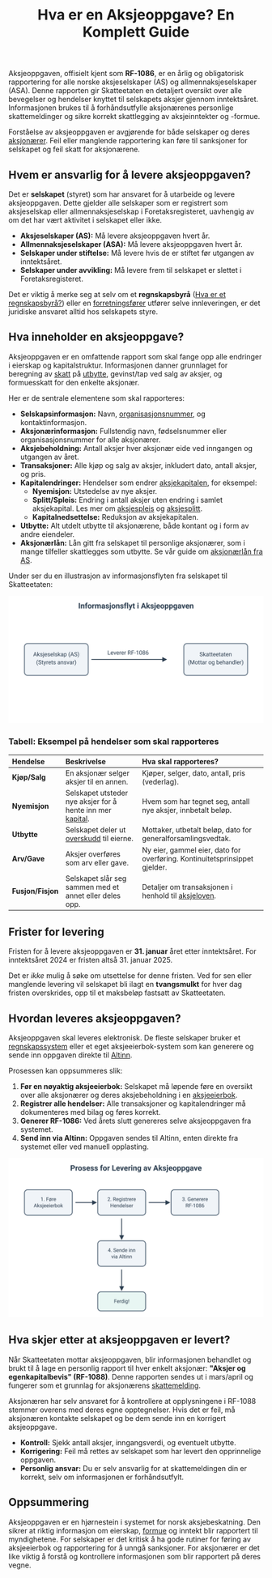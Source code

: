 ﻿---
title: "Hva er en Aksjeoppgave? En Komplett Guide"
seoTitle: "Hva er en Aksjeoppgave? En Komplett Guide"
meta_description: 'Aksjeoppgaven, offisielt kjent som **RF-1086**, er en årlig og obligatorisk rapportering for alle norske aksjeselskaper (AS) og allmennaksjeselskaper (ASA). De...'
slug: hva-er-aksjeoppgave
type: blog
layout: pages/single
---

Aksjeoppgaven, offisielt kjent som **RF-1086**, er en årlig og obligatorisk rapportering for alle norske aksjeselskaper (AS) og allmennaksjeselskaper (ASA). Denne rapporten gir Skatteetaten en detaljert oversikt over alle bevegelser og hendelser knyttet til selskapets aksjer gjennom inntektsåret. Informasjonen brukes til å forhåndsutfylle aksjonærenes personlige skattemeldinger og sikre korrekt skattlegging av aksjeinntekter og -formue.

Forståelse av aksjeoppgaven er avgjørende for både selskaper og deres [aksjonærer](/blogs/regnskap/hva-er-en-aksjonaer "Hva er en Aksjonær? En Komplett Guide"). Feil eller manglende rapportering kan føre til sanksjoner for selskapet og feil skatt for aksjonærene.

## Hvem er ansvarlig for å levere aksjeoppgaven?

Det er **selskapet** (styret) som har ansvaret for å utarbeide og levere aksjeoppgaven. Dette gjelder alle selskaper som er registrert som aksjeselskap eller allmennaksjeselskap i Foretaksregisteret, uavhengig av om det har vært aktivitet i selskapet eller ikke.

*   **Aksjeselskaper (AS):** Må levere aksjeoppgaven hvert år.
*   **Allmennaksjeselskaper (ASA):** Må levere aksjeoppgaven hvert år.
*   **Selskaper under stiftelse:** Må levere hvis de er stiftet før utgangen av inntektsåret.
*   **Selskaper under avvikling:** Må levere frem til selskapet er slettet i Foretaksregisteret.

Det er viktig å merke seg at selv om et **regnskapsbyrå** ([Hva er et regnskapsbyrå?](/blogs/regnskap/regnskapsbyra "Regnskapsbyrå: Hva gjør de og hvorfor er det viktig?")) eller en [forretningsfører](/blogs/regnskap/hva-er-forretningsforer "Hva er en forretningsfører?") utfører selve innleveringen, er det juridiske ansvaret alltid hos selskapets styre.

## Hva inneholder en aksjeoppgave?

Aksjeoppgaven er en omfattende rapport som skal fange opp alle endringer i eierskap og kapitalstruktur. Informasjonen danner grunnlaget for beregning av [skatt](/blogs/regnskap/hva-er-skatt "Hva er skatt?") på [utbytte](/blogs/regnskap/maskimalt-utbytte "Hva er maksimalt utbytte?"), gevinst/tap ved salg av aksjer, og formuesskatt for den enkelte aksjonær.

Her er de sentrale elementene som skal rapporteres:

*   **Selskapsinformasjon:** Navn, [organisasjonsnummer](/blogs/regnskap/hva-er-organisasjonsnummer "Hva er et organisasjonsnummer?"), og kontaktinformasjon.
*   **Aksjonærinformasjon:** Fullstendig navn, fødselsnummer eller organisasjonsnummer for alle aksjonærer.
*   **Aksjebeholdning:** Antall aksjer hver aksjonær eide ved inngangen og utgangen av året.
*   **Transaksjoner:** Alle kjøp og salg av aksjer, inkludert dato, antall aksjer, og pris.
*   **Kapitalendringer:** Hendelser som endrer [aksjekapitalen](/blogs/regnskap/hva-er-aksjekapital "Hva er aksjekapital?"), for eksempel:
    *   **Nyemisjon:** Utstedelse av nye aksjer.
    *   **Splitt/Spleis:** Endring i antall aksjer uten endring i samlet aksjekapital. Les mer om [aksjespleis](/blogs/regnskap/hva-er-aksjespleis "Hva er Aksjespleis? En Detaljert Guide") og [aksjesplitt](/blogs/regnskap/hva-er-aksjesplitt "Hva er en Aksjesplitt? En Komplett Guide").
    *   **Kapitalnedsettelse:** Reduksjon av aksjekapitalen.
*   **Utbytte:** Alt utdelt utbytte til aksjonærene, både kontant og i form av andre eiendeler.
*   **Aksjonærlån:** Lån gitt fra selskapet til personlige aksjonærer, som i mange tilfeller skattlegges som utbytte. Se vår guide om [aksjonærlån fra AS](/blogs/regnskap/hva-er-aksjonaerlan-fra-as "Hva er aksjonærlån fra et AS?").

Under ser du en illustrasjon av informasjonsflyten fra selskapet til Skatteetaten:

![Informasjonsflyt i Aksjeoppgaven](informasjonsflyt-aksjeoppgave.svg)

### Tabell: Eksempel på hendelser som skal rapporteres

| Hendelse | Beskrivelse | Hva skal rapporteres? |
| :--- | :--- | :--- |
| **Kjøp/Salg** | En aksjonær selger aksjer til en annen. | Kjøper, selger, dato, antall, pris (vederlag). |
| **Nyemisjon** | Selskapet utsteder nye aksjer for å hente inn mer [kapital](/blogs/regnskap/hva-er-kapital "Hva er kapital?"). | Hvem som har tegnet seg, antall nye aksjer, innbetalt beløp. |
| **Utbytte** | Selskapet deler ut [overskudd](/blogs/regnskap/hva-er-overskudd "Hva er overskudd?") til eierne. | Mottaker, utbetalt beløp, dato for generalforsamlingsvedtak. |
| **Arv/Gave** | Aksjer overføres som arv eller gave. | Ny eier, gammel eier, dato for overføring. Kontinuitetsprinsippet gjelder. |
| **Fusjon/Fisjon** | Selskapet slår seg sammen med et annet eller deles opp. | Detaljer om transaksjonen i henhold til [aksjeloven](/blogs/regnskap/hva-er-aksjeloven "Hva er aksjeloven?"). |

## Frister for levering

Fristen for å levere aksjeoppgaven er **31. januar** året etter inntektsåret. For inntektsåret 2024 er fristen altså 31. januar 2025.

Det er *ikke* mulig å søke om utsettelse for denne fristen. Ved for sen eller manglende levering vil selskapet bli ilagt en **tvangsmulkt** for hver dag fristen overskrides, opp til et maksbeløp fastsatt av Skatteetaten.

## Hvordan leveres aksjeoppgaven?

Aksjeoppgaven skal leveres elektronisk. De fleste selskaper bruker et [regnskapssystem](/blogs/regnskap/hva-er-regnskap "Hva er et regnskapssystem?") eller et eget aksjeeierbok-system som kan generere og sende inn oppgaven direkte til [Altinn](/blogs/regnskap/hva-er-altinn "Hva er Altinn?").

Prosessen kan oppsummeres slik:
1.  **Før en nøyaktig aksjeeierbok:** Selskapet må løpende føre en oversikt over alle aksjonærer og deres aksjebeholdning i en [aksjeeierbok](/blogs/regnskap/hva-er-en-aksjeeierbok "Hva er en aksjeeierbok?").
2.  **Registrer alle hendelser:** Alle transaksjoner og kapitalendringer må dokumenteres med bilag og føres korrekt.
3.  **Generer RF-1086:** Ved årets slutt genereres selve aksjeoppgaven fra systemet.
4.  **Send inn via Altinn:** Oppgaven sendes til Altinn, enten direkte fra systemet eller ved manuell opplasting.

![Prosess for levering av aksjeoppgave](prosess-levering-aksjeoppgave.svg)

## Hva skjer etter at aksjeoppgaven er levert?

Når Skatteetaten mottar aksjeoppgaven, blir informasjonen behandlet og brukt til å lage en personlig rapport til hver enkelt aksjonær: **"Aksjer og egenkapitalbevis" (RF-1088)**. Denne rapporten sendes ut i mars/april og fungerer som et grunnlag for aksjonærens [skattemelding](/blogs/regnskap/skattemelding "Hva er en skattemelding?").

Aksjonæren har selv ansvaret for å kontrollere at opplysningene i RF-1088 stemmer overens med deres egne opptegnelser. Hvis det er feil, må aksjonæren kontakte selskapet og be dem sende inn en korrigert aksjeoppgave.

*   **Kontroll:** Sjekk antall aksjer, inngangsverdi, og eventuelt utbytte.
*   **Korrigering:** Feil må rettes av selskapet som har levert den opprinnelige oppgaven.
*   **Personlig ansvar:** Du er selv ansvarlig for at skattemeldingen din er korrekt, selv om informasjonen er forhåndsutfylt.

## Oppsummering

Aksjeoppgaven er en hjørnestein i systemet for norsk aksjebeskatning. Den sikrer at riktig informasjon om eierskap, [formue](/blogs/regnskap/hva-er-formue "Hva er formue?") og inntekt blir rapportert til myndighetene. For selskaper er det kritisk å ha gode rutiner for føring av aksjeeierbok og rapportering for å unngå sanksjoner. For aksjonærer er det like viktig å forstå og kontrollere informasjonen som blir rapportert på deres vegne.











